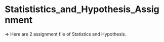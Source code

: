 # Statististics_and_Hypothesis_Assignment

=> Here are 2 assignment file of Statistics and Hypothesis.
         
